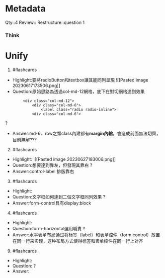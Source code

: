 # Metadata
Qty::4
Review::
Restructure::question 1

### Think


# Unify




1. #flashcards 
- Highlight:要將radioButton和textbox讓其能同列呈現
![[Pasted image 20230617173506.png]]
- Question:原始思路為透過col-md-12網格，底下在對切網格達到效果
```
        <div class="col-md-12">
            <div class="col-md-6">
                <label class="radio radio-inline">
            <div class="col-md-6">
```
?
- Answer:md-6、row之類class內建都有**margin內縮**，會造成前面無法切齊，目前無解???

2. #flashcards 
- Highlight:
![[Pasted image 20230627183006.png]]
- Question:想要達到靠左，但發現其靠右
?
- Answer:control-label 排版靠右

3. #flashcards 
- Highlight:
- Question:文字框如何達到二個文字框同列效果
?
- Answer:form-control具有display:block

4. #flashcards 
- Highlight:
- Question:form-horizontal選用職責
?
- Answer:水平表单布局通过将标签（label）和表单控件（form control）放置在同一行来实现，这种布局方式使得标签和表单控件在同一行上对齐


9. #flashcards 
- Highlight:
- Question:
?
- Answer:


